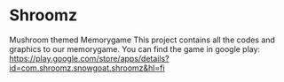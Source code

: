 # Shroomz
Mushroom themed Memorygame
This project contains all the codes and graphics to our memorygame. 
You can find the game in google play: https://play.google.com/store/apps/details?id=com.shroomz.snowgoat.shroomz&hl=fi
